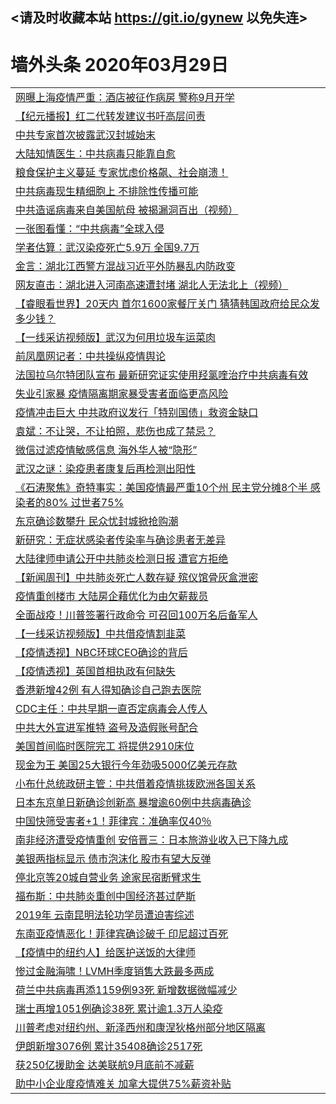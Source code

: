 ## <请及时收藏本站 https://git.io/gynew 以免失连> </a>
# 墙外头条 2020年03月29日</a>


<table>

<tr><td colspan="2" align="left"><a href="https://xfine.casa/oo.aspx?name=c1149816&key=exgxucyqmkwgvwch&from=gy">网曝上海疫情严重：酒店被征作病房 警称9月开学</a></td></tr>
<tr><td colspan="2" align="left"><a href="https://xfine.casa/oo.aspx?name=c1149840&key=exgxucyqmkwgvwch&from=gy">【纪元播报】红二代转发建议书吁高层问责</a></td></tr>
<tr><td colspan="2" align="left"><a href="https://xfine.casa/oo.aspx?name=c1149815&key=exgxucyqmkwgvwch&from=gy">中共专家首次披露武汉封城始末</a></td></tr>
<tr><td colspan="2" align="left"><a href="https://xfine.casa/oo.aspx?name=c1149829&key=exgxucyqmkwgvwch&from=gy">大陆知情医生：中共病毒只能靠自愈</a></td></tr>
<tr><td colspan="2" align="left"><a href="https://xfine.casa/oo.aspx?name=c1149855&key=exgxucyqmkwgvwch&from=gy">粮食保护主义蔓延 专家忧虑价格飙、社会崩溃！</a></td></tr>
<tr><td colspan="2" align="left"><a href="https://xfine.casa/oo.aspx?name=c1149843&key=exgxucyqmkwgvwch&from=gy">中共病毒现生精细胞上 不排除性传播可能</a></td></tr>
<tr><td colspan="2" align="left"><a href="https://xfine.casa/oo.aspx?name=c1149851&key=exgxucyqmkwgvwch&from=gy">中共造谣病毒来自美国航母 被揭漏洞百出（视频）</a></td></tr>
<tr><td colspan="2" align="left"><a href="https://xfine.casa/oo.aspx?name=c1149828&key=exgxucyqmkwgvwch&from=gy">一张图看懂：“中共病毒”全球入侵</a></td></tr>
<tr><td colspan="2" align="left"><a href="https://xfine.casa/oo.aspx?name=c1149852&key=exgxucyqmkwgvwch&from=gy">学者估算：武汉染疫死亡5.9万 全国9.7万</a></td></tr>
<tr><td colspan="2" align="left"><a href="https://xfine.casa/oo.aspx?name=c1149859&key=exgxucyqmkwgvwch&from=gy">金言：湖北江西警方混战习近平外防暴乱内防政变</a></td></tr>
<tr><td colspan="2" align="left"><a href="https://xfine.casa/oo.aspx?name=c1149861&key=exgxucyqmkwgvwch&from=gy">网友直击：湖北进入河南高速遭封堵 湖北人无法北上（视频）</a></td></tr>
<tr><td colspan="2" align="left"><a href="https://xfine.casa/oo.aspx?name=c1149845&key=exgxucyqmkwgvwch&from=gy">【睿眼看世界】20天内 首尔1600家餐厅关门 猜猜韩国政府给民众发多少钱？</a></td></tr>
<tr><td colspan="2" align="left"><a href="https://xfine.casa/oo.aspx?name=c1149827&key=exgxucyqmkwgvwch&from=gy">【一线采访视频版】武汉为何用垃圾车运菜肉</a></td></tr>
<tr><td colspan="2" align="left"><a href="https://xfine.casa/oo.aspx?name=c1149850&key=exgxucyqmkwgvwch&from=gy">前凤凰网记者：中共操纵疫情舆论</a></td></tr>
<tr><td colspan="2" align="left"><a href="https://xfine.casa/oo.aspx?name=c1149824&key=exgxucyqmkwgvwch&from=gy">法国拉乌尔特团队宣布 最新研究证实使用羟氯喹治疗中共病毒有效</a></td></tr>
<tr><td colspan="2" align="left"><a href="https://xfine.casa/oo.aspx?name=c1149838&key=exgxucyqmkwgvwch&from=gy">失业引家暴 疫情隔离期家暴受害者面临更高风险</a></td></tr>
<tr><td colspan="2" align="left"><a href="https://xfine.casa/oo.aspx?name=c1149823&key=exgxucyqmkwgvwch&from=gy">疫情冲击巨大 中共政府议发行「特别国债」救资金缺口</a></td></tr>
<tr><td colspan="2" align="left"><a href="https://xfine.casa/oo.aspx?name=c1149863&key=exgxucyqmkwgvwch&from=gy">袁斌：不让哭，不让拍照，悲伤也成了禁忌？</a></td></tr>
<tr><td colspan="2" align="left"><a href="https://xfine.casa/oo.aspx?name=c1149833&key=exgxucyqmkwgvwch&from=gy">微信过滤疫情敏感信息 海外华人被“隐形”</a></td></tr>
<tr><td colspan="2" align="left"><a href="https://xfine.casa/oo.aspx?name=c1149842&key=exgxucyqmkwgvwch&from=gy">武汉之谜：染疫患者康复后再检测出阳性</a></td></tr>
<tr><td colspan="2" align="left"><a href="https://xfine.casa/oo.aspx?name=c1149865&key=exgxucyqmkwgvwch&from=gy">《石涛聚焦》奇特事实：美国疫情最严重10个州 民主党分摊8个半 感染者的80% 过世者75%</a></td></tr>
<tr><td colspan="2" align="left"><a href="https://xfine.casa/oo.aspx?name=c1149834&key=exgxucyqmkwgvwch&from=gy">东京确诊数攀升 民众忧封城掀抢购潮</a></td></tr>
<tr><td colspan="2" align="left"><a href="https://xfine.casa/oo.aspx?name=c1149844&key=exgxucyqmkwgvwch&from=gy">新研究：无症状感染者传染率与确诊患者无差异</a></td></tr>
<tr><td colspan="2" align="left"><a href="https://xfine.casa/oo.aspx?name=c1149830&key=exgxucyqmkwgvwch&from=gy">大陆律师申请公开中共肺炎检测日报 遭官方拒绝</a></td></tr>
<tr><td colspan="2" align="left"><a href="https://xfine.casa/oo.aspx?name=c1149860&key=exgxucyqmkwgvwch&from=gy">【新闻周刊】中共肺炎死亡人数存疑 殡仪馆骨灰盒泄密</a></td></tr>
<tr><td colspan="2" align="left"><a href="https://xfine.casa/oo.aspx?name=c1149836&key=exgxucyqmkwgvwch&from=gy">疫情重创楼市 大陆房企藉优化为由欠薪裁员</a></td></tr>
<tr><td colspan="2" align="left"><a href="https://xfine.casa/oo.aspx?name=c1149821&key=exgxucyqmkwgvwch&from=gy">全面战疫！川普签署行政命令 可召回100万名后备军人</a></td></tr>
<tr><td colspan="2" align="left"><a href="https://xfine.casa/oo.aspx?name=c1149857&key=exgxucyqmkwgvwch&from=gy">【一线采访视频版】中共借疫情割韭菜</a></td></tr>
<tr><td colspan="2" align="left"><a href="https://xfine.casa/oo.aspx?name=c1149862&key=exgxucyqmkwgvwch&from=gy">【疫情透视】NBC环球CEO确诊的背后</a></td></tr>
<tr><td colspan="2" align="left"><a href="https://xfine.casa/oo.aspx?name=c1149864&key=exgxucyqmkwgvwch&from=gy">【疫情透视】英国首相执政有何缺失</a></td></tr>
<tr><td colspan="2" align="left"><a href="https://xfine.casa/oo.aspx?name=c1149807&key=exgxucyqmkwgvwch&from=gy">香港新增42例 有人得知确诊自己跑去医院</a></td></tr>
<tr><td colspan="2" align="left"><a href="https://xfine.casa/oo.aspx?name=c1149849&key=exgxucyqmkwgvwch&from=gy">CDC主任：中共早期一直否定病毒会人传人</a></td></tr>
<tr><td colspan="2" align="left"><a href="https://xfine.casa/oo.aspx?name=c1149841&key=exgxucyqmkwgvwch&from=gy">中共大外宣进军推特 盗号及造假账号配合</a></td></tr>
<tr><td colspan="2" align="left"><a href="https://xfine.casa/oo.aspx?name=c1149822&key=exgxucyqmkwgvwch&from=gy">美国首间临时医院完工 将提供2910床位</a></td></tr>
<tr><td colspan="2" align="left"><a href="https://xfine.casa/oo.aspx?name=c1149853&key=exgxucyqmkwgvwch&from=gy">现金为王 美国25大银行今年劲吸5000亿美元存款</a></td></tr>
<tr><td colspan="2" align="left"><a href="https://xfine.casa/oo.aspx?name=c1149831&key=exgxucyqmkwgvwch&from=gy">小布什总统政研主管：中共借着疫情挑拨欧洲各国关系</a></td></tr>
<tr><td colspan="2" align="left"><a href="https://xfine.casa/oo.aspx?name=c1149808&key=exgxucyqmkwgvwch&from=gy">日本东京单日新确诊创新高 暴增逾60例中共病毒确诊</a></td></tr>
<tr><td colspan="2" align="left"><a href="https://xfine.casa/oo.aspx?name=c1149812&key=exgxucyqmkwgvwch&from=gy">中国快筛受害者+1！菲律宾：准确率仅40％</a></td></tr>
<tr><td colspan="2" align="left"><a href="https://xfine.casa/oo.aspx?name=c1149826&key=exgxucyqmkwgvwch&from=gy">南非经济遭受疫情重创 安倍晋三：日本旅游业收入已下降九成</a></td></tr>
<tr><td colspan="2" align="left"><a href="https://xfine.casa/oo.aspx?name=c1149811&key=exgxucyqmkwgvwch&from=gy">美银两指标显示 债市泡沫化 股市有望大反弹</a></td></tr>
<tr><td colspan="2" align="left"><a href="https://xfine.casa/oo.aspx?name=c1149858&key=exgxucyqmkwgvwch&from=gy">停北京等20城自营业务 途家民宿断臂求生</a></td></tr>
<tr><td colspan="2" align="left"><a href="https://xfine.casa/oo.aspx?name=c1149835&key=exgxucyqmkwgvwch&from=gy">福布斯：中共肺炎重创中国经济甚过萨斯</a></td></tr>
<tr><td colspan="2" align="left"><a href="https://xfine.casa/oo.aspx?name=c1149810&key=exgxucyqmkwgvwch&from=gy">2019年 云南昆明法轮功学员遭迫害综述</a></td></tr>
<tr><td colspan="2" align="left"><a href="https://xfine.casa/oo.aspx?name=c1149818&key=exgxucyqmkwgvwch&from=gy">东南亚疫情恶化！菲律宾确诊破千 印尼超过百死</a></td></tr>
<tr><td colspan="2" align="left"><a href="https://xfine.casa/oo.aspx?name=c1149848&key=exgxucyqmkwgvwch&from=gy">【疫情中的纽约人】给医护送饭的大律师</a></td></tr>
<tr><td colspan="2" align="left"><a href="https://xfine.casa/oo.aspx?name=c1149854&key=exgxucyqmkwgvwch&from=gy">惨过金融海啸！LVMH季度销售大跌最多两成</a></td></tr>
<tr><td colspan="2" align="left"><a href="https://xfine.casa/oo.aspx?name=c1149813&key=exgxucyqmkwgvwch&from=gy">荷兰中共病毒再添1159例93死 新增数据微幅减少</a></td></tr>
<tr><td colspan="2" align="left"><a href="https://xfine.casa/oo.aspx?name=c1149820&key=exgxucyqmkwgvwch&from=gy">瑞士再增1051例确诊38死 累计逾1.3万人染疫</a></td></tr>
<tr><td colspan="2" align="left"><a href="https://xfine.casa/oo.aspx?name=c1149832&key=exgxucyqmkwgvwch&from=gy">川普考虑对纽约州、新泽西州和康涅狄格州部分地区隔离</a></td></tr>
<tr><td colspan="2" align="left"><a href="https://xfine.casa/oo.aspx?name=c1149819&key=exgxucyqmkwgvwch&from=gy">伊朗新增3076例 累计35408确诊2517死</a></td></tr>
<tr><td colspan="2" align="left"><a href="https://xfine.casa/oo.aspx?name=c1149837&key=exgxucyqmkwgvwch&from=gy">获250亿援助金 达美联航9月底前不减薪</a></td></tr>
<tr><td colspan="2" align="left"><a href="https://xfine.casa/oo.aspx?name=c1149825&key=exgxucyqmkwgvwch&from=gy">助中小企业度疫情难关 加拿大提供75%薪资补贴</a></td></tr>

</table>
